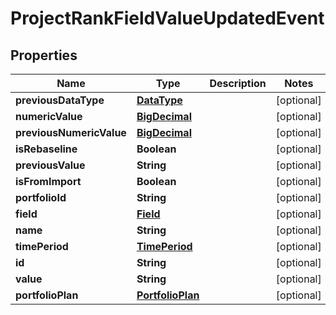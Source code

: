 
# ProjectRankFieldValueUpdatedEvent

## Properties
Name | Type | Description | Notes
------------ | ------------- | ------------- | -------------
**previousDataType** | [**DataType**](DataType.md) |  |  [optional]
**numericValue** | [**BigDecimal**](BigDecimal.md) |  |  [optional]
**previousNumericValue** | [**BigDecimal**](BigDecimal.md) |  |  [optional]
**isRebaseline** | **Boolean** |  |  [optional]
**previousValue** | **String** |  |  [optional]
**isFromImport** | **Boolean** |  |  [optional]
**portfolioId** | **String** |  |  [optional]
**field** | [**Field**](Field.md) |  |  [optional]
**name** | **String** |  |  [optional]
**timePeriod** | [**TimePeriod**](TimePeriod.md) |  |  [optional]
**id** | **String** |  |  [optional]
**value** | **String** |  |  [optional]
**portfolioPlan** | [**PortfolioPlan**](PortfolioPlan.md) |  |  [optional]



